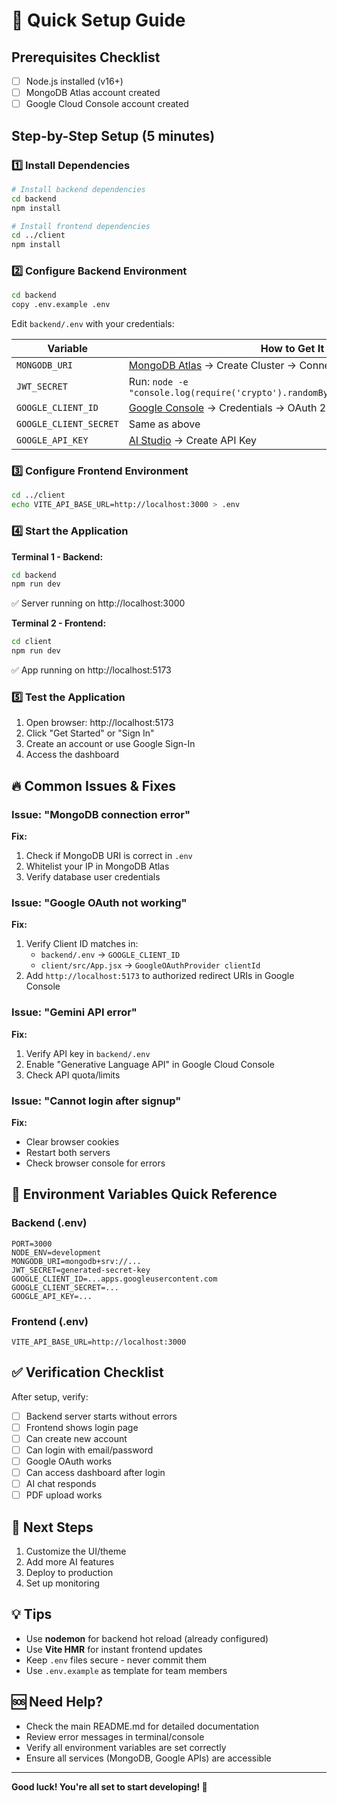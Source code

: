 # 🚀 Quick Setup Guide

## Prerequisites Checklist
- [ ] Node.js installed (v16+)
- [ ] MongoDB Atlas account created
- [ ] Google Cloud Console account created

## Step-by-Step Setup (5 minutes)

### 1️⃣ Install Dependencies

```bash
# Install backend dependencies
cd backend
npm install

# Install frontend dependencies
cd ../client
npm install
```

### 2️⃣ Configure Backend Environment

```bash
cd backend
copy .env.example .env
```

Edit `backend/.env` with your credentials:

| Variable | How to Get It |
|----------|---------------|
| `MONGODB_URI` | [MongoDB Atlas](https://www.mongodb.com/cloud/atlas) → Create Cluster → Connect |
| `JWT_SECRET` | Run: `node -e "console.log(require('crypto').randomBytes(32).toString('hex'))"` |
| `GOOGLE_CLIENT_ID` | [Google Console](https://console.cloud.google.com/) → Credentials → OAuth 2.0 Client ID |
| `GOOGLE_CLIENT_SECRET` | Same as above |
| `GOOGLE_API_KEY` | [AI Studio](https://makersuite.google.com/app/apikey) → Create API Key |

### 3️⃣ Configure Frontend Environment

```bash
cd ../client
echo VITE_API_BASE_URL=http://localhost:3000 > .env
```

### 4️⃣ Start the Application

**Terminal 1 - Backend:**
```bash
cd backend
npm run dev
```
✅ Server running on http://localhost:3000

**Terminal 2 - Frontend:**
```bash
cd client
npm run dev
```
✅ App running on http://localhost:5173

### 5️⃣ Test the Application

1. Open browser: http://localhost:5173
2. Click "Get Started" or "Sign In"
3. Create an account or use Google Sign-In
4. Access the dashboard

## 🔥 Common Issues & Fixes

### Issue: "MongoDB connection error"
**Fix:** 
1. Check if MongoDB URI is correct in `.env`
2. Whitelist your IP in MongoDB Atlas
3. Verify database user credentials

### Issue: "Google OAuth not working"
**Fix:**
1. Verify Client ID matches in:
   - `backend/.env` → `GOOGLE_CLIENT_ID`
   - `client/src/App.jsx` → `GoogleOAuthProvider clientId`
2. Add `http://localhost:5173` to authorized redirect URIs in Google Console

### Issue: "Gemini API error"
**Fix:**
1. Verify API key in `backend/.env`
2. Enable "Generative Language API" in Google Cloud Console
3. Check API quota/limits

### Issue: "Cannot login after signup"
**Fix:**
- Clear browser cookies
- Restart both servers
- Check browser console for errors

## 📝 Environment Variables Quick Reference

### Backend (.env)
```env
PORT=3000
NODE_ENV=development
MONGODB_URI=mongodb+srv://...
JWT_SECRET=generated-secret-key
GOOGLE_CLIENT_ID=...apps.googleusercontent.com
GOOGLE_CLIENT_SECRET=...
GOOGLE_API_KEY=...
```

### Frontend (.env)
```env
VITE_API_BASE_URL=http://localhost:3000
```

## ✅ Verification Checklist

After setup, verify:
- [ ] Backend server starts without errors
- [ ] Frontend shows login page
- [ ] Can create new account
- [ ] Can login with email/password
- [ ] Google OAuth works
- [ ] Can access dashboard after login
- [ ] AI chat responds
- [ ] PDF upload works

## 🎯 Next Steps

1. Customize the UI/theme
2. Add more AI features
3. Deploy to production
4. Set up monitoring

## 💡 Tips

- Use **nodemon** for backend hot reload (already configured)
- Use **Vite HMR** for instant frontend updates
- Keep `.env` files secure - never commit them
- Use `.env.example` as template for team members

## 🆘 Need Help?

- Check the main README.md for detailed documentation
- Review error messages in terminal/console
- Verify all environment variables are set correctly
- Ensure all services (MongoDB, Google APIs) are accessible

---

**Good luck! You're all set to start developing! 🎉**
